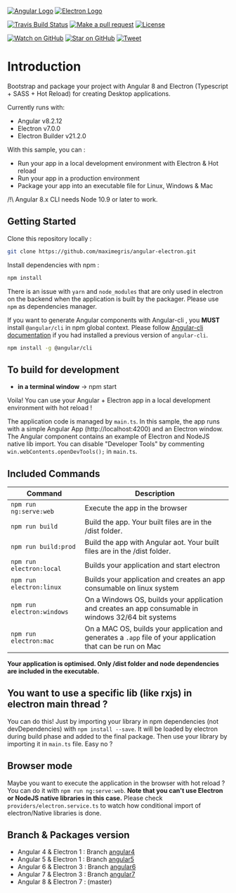 [![Angular Logo](https://www.vectorlogo.zone/logos/angular/angular-icon.svg)](https://angular.io/) [![Electron Logo](https://www.vectorlogo.zone/logos/electronjs/electronjs-icon.svg)](https://electronjs.org/)


[![Travis Build Status][build-badge]][build]
[![Make a pull request][prs-badge]][prs]
[![License](http://img.shields.io/badge/Licence-MIT-brightgreen.svg)](LICENSE.md)

[![Watch on GitHub][github-watch-badge]][github-watch]
[![Star on GitHub][github-star-badge]][github-star]
[![Tweet][twitter-badge]][twitter]

# Introduction

Bootstrap and package your project with Angular 8 and Electron (Typescript + SASS + Hot Reload) for creating Desktop applications.

Currently runs with:

- Angular v8.2.12
- Electron v7.0.0
- Electron Builder v21.2.0

With this sample, you can :

- Run your app in a local development environment with Electron & Hot reload
- Run your app in a production environment
- Package your app into an executable file for Linux, Windows & Mac

/!\ Angular 8.x CLI needs Node 10.9 or later to work.

## Getting Started

Clone this repository locally :

``` bash
git clone https://github.com/maximegris/angular-electron.git
```

Install dependencies with npm :

``` bash
npm install
```

There is an issue with `yarn` and `node_modules` that are only used in electron on the backend when the application is built by the packager. Please use `npm` as dependencies manager.

If you want to generate Angular components with Angular-cli , you **MUST** install `@angular/cli` in npm global context.
Please follow [Angular-cli documentation](https://github.com/angular/angular-cli) if you had installed a previous version of `angular-cli`.

``` bash
npm install -g @angular/cli
```

## To build for development

- **in a terminal window** -> npm start

Voila! You can use your Angular + Electron app in a local development environment with hot reload !

The application code is managed by `main.ts`. In this sample, the app runs with a simple Angular App (http://localhost:4200) and an Electron window.
The Angular component contains an example of Electron and NodeJS native lib import.
You can disable "Developer Tools" by commenting `win.webContents.openDevTools();` in `main.ts`.

## Included Commands

|Command|Description|
|--|--|
|`npm run ng:serve:web`| Execute the app in the browser |
|`npm run build`| Build the app. Your built files are in the /dist folder. |
|`npm run build:prod`| Build the app with Angular aot. Your built files are in the /dist folder. |
|`npm run electron:local`| Builds your application and start electron
|`npm run electron:linux`| Builds your application and creates an app consumable on linux system |
|`npm run electron:windows`| On a Windows OS, builds your application and creates an app consumable in windows 32/64 bit systems |
|`npm run electron:mac`|  On a MAC OS, builds your application and generates a `.app` file of your application that can be run on Mac |

**Your application is optimised. Only /dist folder and node dependencies are included in the executable.**

## You want to use a specific lib (like rxjs) in electron main thread ?

You can do this! Just by importing your library in npm dependencies (not devDependencies) with `npm install --save`. It will be loaded by electron during build phase and added to the final package. Then use your library by importing it in `main.ts` file. Easy no ?

## Browser mode

Maybe you want to execute the application in the browser with hot reload ? You can do it with `npm run ng:serve:web`.
**Note that you can't use Electron or NodeJS native libraries in this case.** Please check `providers/electron.service.ts` to watch how conditional import of electron/Native libraries is done.

## Branch & Packages version

- Angular 4 & Electron 1 : Branch [angular4](https://github.com/maximegris/angular-electron/tree/angular4)
- Angular 5 & Electron 1 : Branch [angular5](https://github.com/maximegris/angular-electron/tree/angular5)
- Angular 6 & Electron 3 : Branch [angular6](https://github.com/maximegris/angular-electron/tree/angular6)
- Angular 7 & Electron 3 : Branch [angular7](https://github.com/maximegris/angular-electron/tree/angular7)
- Angular 8 & Electron 7 : (master)

[build-badge]: https://travis-ci.org/maximegris/angular-electron.svg?branch=master
[build]: https://travis-ci.org/maximegris/angular-electron
[license-badge]: https://img.shields.io/badge/license-Apache2-blue.svg?style=flat
[license]: https://github.com/maximegris/angular-electron/blob/master/LICENSE.md
[prs-badge]: https://img.shields.io/badge/PRs-welcome-brightgreen.svg?style=flat-square
[prs]: http://makeapullrequest.com
[github-watch-badge]: https://img.shields.io/github/watchers/maximegris/angular-electron.svg?style=social
[github-watch]: https://github.com/maximegris/angular-electron/watchers
[github-star-badge]: https://img.shields.io/github/stars/maximegris/angular-electron.svg?style=social
[github-star]: https://github.com/maximegris/angular-electron/stargazers
[twitter]: https://twitter.com/intent/tweet?text=Check%20out%20angular-electron!%20https://github.com/maximegris/angular-electron%20%F0%9F%91%8D
[twitter-badge]: https://img.shields.io/twitter/url/https/github.com/maximegris/angular-electron.svg?style=social
